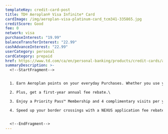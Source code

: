 ```yaml
---
templateKey: credit-card-post
title: TD® Aeroplan® Visa Infinite* Card
cardImage: /img/aeroplan-visa-platinum-card_tcm341-335865.jpg
creditScore: Good
fee: 0
network: visa
purchaseInterest: "19.99"
balanceTransferInterest: "22.99"
cashAdvanceInterest: "22.99"
userCategory: personal
cardCategory: prepaid
href: https://www.td.com/ca/en/personal-banking/products/credit-cards/aeroplan/aeroplan-visa-infinite-card/
summaryDescription: >-
  <!--StartFragment-->


  1. Earn Aeroplan points on your everyday Purchases. Whether you use your TD® Aeroplan® Visa Infinite Card for gas, bills or groceries, you’re rewarded with Aeroplan points that can take you across the globe.\

  2. Plus, get a first-year annual fee rebate.\

  3. Enjoy a Priority Pass™ Membership and 4 complimentary visits per year at over 1,300 airport lounges\

  4. Speed up your border crossings with a NEXUS application fee rebate so you can spend less time in line when you travel


  <!--EndFragment-->
---
```

